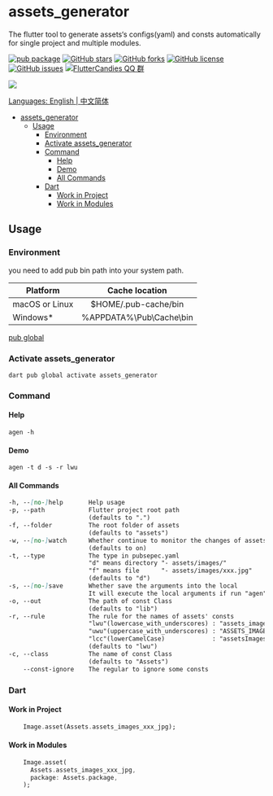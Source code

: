 # assets_generator

The flutter tool to generate assets‘s configs(yaml) and consts automatically for single project and multiple modules.

[![pub package](https://img.shields.io/pub/v/assets_generator.svg)](https://pub.dartlang.org/packages/assets_generator) [![GitHub stars](https://img.shields.io/github/stars/fluttercandies/assets_generator)](https://github.com/fluttercandies/assets_generator/stargazers) [![GitHub forks](https://img.shields.io/github/forks/fluttercandies/assets_generator)](https://github.com/fluttercandies/assets_generator/network) [![GitHub license](https://img.shields.io/github/license/fluttercandies/assets_generator)](https://github.com/fluttercandies/assets_generator/blob/master/LICENSE) [![GitHub issues](https://img.shields.io/github/issues/fluttercandies/assets_generator)](https://github.com/fluttercandies/assets_generator/issues) <a href="https://qm.qq.com/q/ZyJbSVjfSU">![FlutterCandies QQ 群](https://img.shields.io/badge/dynamic/yaml?url=https%3A%2F%2Fraw.githubusercontent.com%2Ffluttercandies%2F.github%2Frefs%2Fheads%2Fmain%2Fdata.yml&query=%24.qq_group_number&label=QQ%E7%BE%A4&logo=qq&color=1DACE8)

![](assets_generator.gif)

Languages: English | [中文简体](README-ZH.md)

- [assets_generator](#assets_generator)
  - [Usage](#usage)
    - [Environment](#environment)
    - [Activate assets_generator](#activate-assets_generator)
    - [Command](#command)
      - [Help](#help)
      - [Demo](#demo)
      - [All Commands](#all-commands)
    - [Dart](#dart)
      - [Work in Project](#work-in-project)
      - [Work in Modules](#work-in-modules)

## Usage

### Environment

you need to add pub bin path into your system path.

| Platform       |     Cache  location     |
| -------------- | :---------------------: |
| macOS or Linux |  $HOME/.pub-cache/bin   |
| Windows*       | %APPDATA%\Pub\Cache\bin |

[pub global](https://dart.dev/tools/pub/cmd/pub-global)

### Activate assets_generator

 `dart pub global activate assets_generator`

### Command

#### Help

`agen -h`

#### Demo

`agen -t d -s -r lwu`

#### All Commands

``` markdown
-h, --[no-]help       Help usage
-p, --path            Flutter project root path
                      (defaults to ".")
-f, --folder          The root folder of assets
                      (defaults to "assets")
-w, --[no-]watch      Whether continue to monitor the changes of assets
                      (defaults to on)
-t, --type            The type in pubsepec.yaml
                      "d" means directory "- assets/images/"
                      "f" means file      "- assets/images/xxx.jpg"
                      (defaults to "d")
-s, --[no-]save       Whether save the arguments into the local
                      It will execute the local arguments if run "agen" without any arguments
-o, --out             The path of const Class
                      (defaults to "lib")
-r, --rule            The rule for the names of assets' consts
                      "lwu"(lowercase_with_underscores) : "assets_images_xxx_jpg"
                      "uwu"(uppercase_with_underscores) : "ASSETS_IMAGES_XXX_JPG"
                      "lcc"(lowerCamelCase)             : "assetsImagesXxxJpg"
                      (defaults to "lwu")
-c, --class           The name of const Class
                      (defaults to "Assets")
    --const-ignore    The regular to ignore some consts
```

### Dart

#### Work in Project

``` dart
    Image.asset(Assets.assets_images_xxx_jpg);
```

#### Work in Modules

``` dart
    Image.asset(
      Assets.assets_images_xxx_jpg,
      package: Assets.package,
    );
```